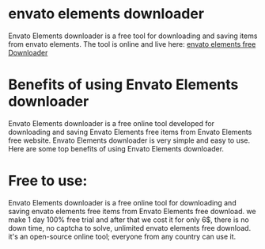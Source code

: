 # envato elements downloader
Envato Elements downloader is a free tool for downloading and saving items from envato elements. The tool is online and live here:  [envato elements free Downloader](https://themeplugin.net/verification-envato/)
 
# Benefits of using Envato Elements downloader
Envato Elements downloader is a free online tool developed for downloading and saving Envato Elements free items from Envato Elements free website.
Envato Elements downloader is very simple and easy to use. Here are some top benefits of using Envato Elements downloader.

# Free to use:
Envato Elements downloader is a free online tool for downloading and saving envato elements free items from Envato Elements free download. we make 1 day 100% free trial and after that we cost it for only 6$, there is no down time, no captcha to solve, unlimited envato elements free download. it's an open-source online tool; everyone from any country can use it.
